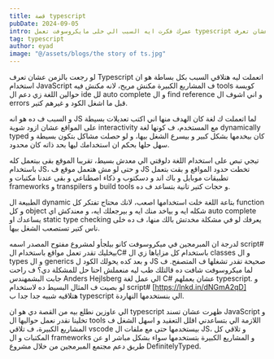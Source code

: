 ```yaml
---
title: قصة typescript
pubDate: 2024-09-05
intro: عمرك فكرت ايه السبب الي خلى مايكروسوفت تعمل typescript من الاول؟ تعالى عشان تعرف.
tag: typescript
author: eyad
image: "@/assets/blogs/the story of ts.jpg"
---
```


لو رجعت بالزمن عشان تعرف Typescript اتعملت ليه هتلاقي السبب بكل بساطة هو ان استخدام JavaScript ف المشاريع الكبيرة مكنش مريح، لانه مكنش فيه tools كويسة حوالين اللغة زي دعم ال ide لل auto complete و ال find reference و اني اشوف ال errors قبل ما اشغل الكود و غيرهم كتير.

و السبب ف ده هو انه JS لما اتعملت ك لغة كان الهدف منها اني اكتب تعديلات بسيطة على المواقع عشان ازود شوية interactivity مع المستخدم، ف كونها لغة dynamically typed كان بيخدمها بشكل كبير و بيسرع الشغل بيها، و لو حصلت مشاكل بتكون بسيطة و سهل حلها بحكم ان استخدامك ليها بحد ذاته كان محدود.

تيجي تبص على استخدام اللغة دلوقتي الي معدش بسيط، تقريبا الموقع بقى بيتعمل كله باستخدام JS، و حتى لو مش هتعمل موقع ف JS تخطت حدود المواقع و بقت بتعمل تطبيقات موبايل و باك اند و دسكتوب و ذكاء اصطناعي و بقى عندنا مكتبات و frameworks و transpilers و build tools و حجات كتير تانية بتساعد ف ده.

الطبيعة ال dynamic بتاعة اللغة خلت استخدامها اصعب، لانك محتاج تفتكر كل function و كل object شكله ايه و بياخد منك ايه و بيرجعلك ايه، و معندكش اي auto complete يساعدك او static type checking يعرفك لو في مشكلة مخدتش بالك منها، ف ده خلى ناس كتير تستصعب الشغل بيها.

لدرجة ان المبرمجين في ميكروسوفت كانو بيلجأو لمشروع مفتوح المصدر اسمه script# بيخليك تقدر تعمل مواقع باستخدام الC# باستخدام كل مزاياها زي ال classes و ال types و ال generics و بعد كده يحولك الكود ل JS صحيحة تقدر تشغلها ف المتصفح. ف لما ميكروسوفت شافت ده قالتلك طب ليه منعملش احنا حل للمشكلة دي؟ ف راحت جابت البشمهندس Anders Hejlsberg الي عمل لغة C# عشان يعملهم typescript. و لو بصيت ف المثال البسيط ده لاستخدام script# [https://lnkd.in/dNGmA2qD] هتلاقيه شبيه جدا جدا ب typescript الي بنستخدمها النهاردة.

الي عاوزين نطلع بيه من القصة دي هو ان typescript ظهرت عشان تسند JavaScript و تخلينا نقدر نعمل حواليها ال tools اللازمة الي بتساعدني اقلل التعقيد و اسهل الشغل ف المشاريع الكبيرة، ف تلاقي vscode بيستخدمها حتى مع ملفات ال JS، و تلاقي كل المكتبات و ال frameworks و المشاريع الكبيرة بتستخدمها سواء بشكل مباشر او عن طريق دعم مجتمع المبرمجين من خلال مشروع DefinitelyTyped.

